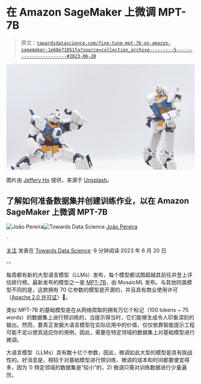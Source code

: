 # 在 Amazon SageMaker 上微调 MPT-7B

> 原文：[`towardsdatascience.com/fine-tune-mpt-7b-on-amazon-sagemaker-1e68e71051fa?source=collection_archive---------5-----------------------#2023-06-20`](https://towardsdatascience.com/fine-tune-mpt-7b-on-amazon-sagemaker-1e68e71051fa?source=collection_archive---------5-----------------------#2023-06-20)

![](img/2f5691f2830e17d1af6c907a144f4567.png)

图片由 [Jeffery Ho](https://unsplash.com/@jefferyho?utm_source=medium&utm_medium=referral) 提供，来源于 [Unsplash](https://unsplash.com/?utm_source=medium&utm_medium=referral)。

## 了解如何准备数据集并创建训练作业，以在 Amazon SageMaker 上微调 MPT-7B

[](https://medium.com/@joao.pereira.abt?source=post_page-----1e68e71051fa--------------------------------)![João Pereira](https://medium.com/@joao.pereira.abt?source=post_page-----1e68e71051fa--------------------------------)[](https://towardsdatascience.com/?source=post_page-----1e68e71051fa--------------------------------)![Towards Data Science](https://towardsdatascience.com/?source=post_page-----1e68e71051fa--------------------------------) [João Pereira](https://medium.com/@joao.pereira.abt?source=post_page-----1e68e71051fa--------------------------------)

·

[关注](https://medium.com/m/signin?actionUrl=https%3A%2F%2Fmedium.com%2F_%2Fsubscribe%2Fuser%2F6743ea128017&operation=register&redirect=https%3A%2F%2Ftowardsdatascience.com%2Ffine-tune-mpt-7b-on-amazon-sagemaker-1e68e71051fa&user=Jo%C3%A3o+Pereira&userId=6743ea128017&source=post_page-6743ea128017----1e68e71051fa---------------------post_header-----------) 发表在 [Towards Data Science](https://towardsdatascience.com/?source=post_page-----1e68e71051fa--------------------------------) ·9 分钟阅读·2023 年 6 月 20 日[](https://medium.com/m/signin?actionUrl=https%3A%2F%2Fmedium.com%2F_%2Fvote%2Ftowards-data-science%2F1e68e71051fa&operation=register&redirect=https%3A%2F%2Ftowardsdatascience.com%2Ffine-tune-mpt-7b-on-amazon-sagemaker-1e68e71051fa&user=Jo%C3%A3o+Pereira&userId=6743ea128017&source=-----1e68e71051fa---------------------clap_footer-----------)

--

[](https://medium.com/m/signin?actionUrl=https%3A%2F%2Fmedium.com%2F_%2Fbookmark%2Fp%2F1e68e71051fa&operation=register&redirect=https%3A%2F%2Ftowardsdatascience.com%2Ffine-tune-mpt-7b-on-amazon-sagemaker-1e68e71051fa&source=-----1e68e71051fa---------------------bookmark_footer-----------)

每周都有新的大型语言模型（LLMs）发布，每个模型都试图超越其前任并登上评估排行榜。最新发布的模型之一是 [MPT-7B](https://www.mosaicml.com/blog/mpt-7b)，由 MosaicML 发布。与其他同类模型不同的是，这款拥有 70 亿参数的模型是开源的，并且具有商业使用许可（[Apache 2.0 许可证](https://github.com/mosaicml/llm-foundry/blob/main/LICENSE)）🚀。

类似 MPT-7B 的基础模型是在从网络爬取的拥有万亿个标记（100 tokens ~ 75 words）的数据集上进行预训练的，当提示得当时，它们能够生成令人印象深刻的输出。然而，要真正发掘大语言模型在实际应用中的价值，仅仅依靠智能提示工程可能不足以使其适应你的用例，因此，需要在特定领域的数据集上对基础模型进行微调。

大语言模型（LLMs）具有数十亿个参数，因此，微调如此大型的模型是具有挑战性的。好消息是，相较于对基础模型进行预训练，微调的成本和时间都要便宜得多，因为 1) 特定领域的数据集是“较小”的，2) 微调只需对训练数据进行少量遍历。
